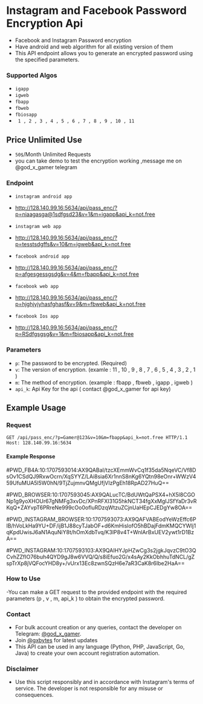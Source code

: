 # Instagram and Facebook Password Encryption Api
- Facebook and Instagram Password encryption 
- Have android and web algorithm for all existing version of them
- This API endpoint allows you to generate an encrypted password using the specified parameters.

### Supported Algos
- `igapp`
- `igweb`
- `fbapp`
- `fbweb`
- `fbiosapp`
- ` 1 , 2 , 3 , 4 , 5 , 6 , 7 , 8 , 9 , 10 , 11`

## Price Unlimited Use
- `50$`/Month Unlimited Requests
- you can take demo to test the encryption working ,message me on @god_x_gamer telegram

  
### Endpoint
- `instagram android app`
- http://128.140.99.16:5634/api/pass_enc/?p=niaagasga@1sdfgsd23&v=1&m=igapp&api_k=not.free

 - `instagram web app` 
- http://128.140.99.16:5634/api/pass_enc/?p=tesstsdgffs&v=10&m=igweb&api_k=not.free

- `facebook android app`
- http://128.140.99.16:5634/api/pass_enc/?p=afgesgessgsdg&v=4&m=fbapp&api_k=not.free

- `facebook web app`
- http://128.140.99.16:5634/api/pass_enc/?p=hjghjyjyhasfghasf&v=9&m=fbweb&api_k=not.free

- `facebook Ios app`
- http://128.140.99.16:5634/api/pass_enc/?p=RSdfgsgsg&v=1&m=fbiosapp&api_k=not.free



### Parameters

- `p`: The password to be encrypted. (Required)
- `v`: The version of encryption. (examle : 11 , 10 , 9 , 8 , 7 , 6 , 5 , 4 , 3 , 2 , 1 )
- `m`: The method of encryption. (example : fbapp , fbweb , igapp , igweb )
- `api_k`: Api Key for the api ( contact @god_x_gamer for api key)

## Example Usage

### Request

```http
GET /api/pass_enc/?p=Gamer@123&v=10&m=fbapp&api_k=not.free HTTP/1.1
Host: 128.140.99.16:5634
```
#### Example Response

#PWD_FB4A:10:1707593014:AX9QABaI/tzcXEmmWvCq1f35da5NqeVC/Vf8DsOv1CSdQJ9RxwOcrn/XqSYYZ/LAi8sia6Xr1nnS8nKg6YQtn98eOnr+WWzV459UfuMUA5l5W0hN/9TjZujmnvQMgUfjVIzPgEh18RpAD27HuQ==

#PWD_BROWSER:10:1707593045:AX9QALucTC/BdUWtQaPSX4+hX5l8CGONp1g9yoXHOUr67gNMFg3xvDc/XPnRFXI31G5hkNCT34fgXxMgIJSfYaDr3vRKqQ+ZAYvpT6PRreNe999cOo0ofluRDzqWtzuZCjnUaHEpCJEDgYw8OA==

#PWD_INSTAGRAM_BROWSER:10:1707593073:AX9QAFVABEodYeWzEffc6PlB/hVoLkHa9YU+DF/ijB1J88cyTJabOF+d6KmHislofO5hBDajFdmKMQCYWlj1qKpdUwisJ6aN1AquNiY8t/hOmXdbTvq/K3lP8v4T+WnlArBxUEV2ywt1rD1BzA==

#PWD_INSTAGRAM:10:1707593103:AX9QAIHYJpHZwCg3s2jgkJqvzC9tO3QCvhZZfIO76buh4QYD9gJ8w6VVQ/Q/s8iEfuo2G/x4sAy2KkObhhuTdNCL/gZspTrXp8jVQFocYHD8y+/vUrx13Ec8zwnSQzH6e7aR3CaK8r6Ibe2HaA==

### How to Use
-You can make a GET request to the provided endpoint with the required parameters (p , v , m, api_k ) to obtain the encrypted password.

### Contact
- For bulk account creation or any queries, contact the developer on Telegram: [@god_x_gamer](https://telegram.me/god_x_gamer).
- Join [@gxbytes](https://telegram.me/gxbytes) for latest updates 
- This API can be used in any language (Python, PHP, JavaScript, Go, Java) to create your own account registration automation.


### Disclaimer
- Use this script responsibly and in accordance with Instagram's terms of service. The developer is not responsible for any misuse or consequences.

